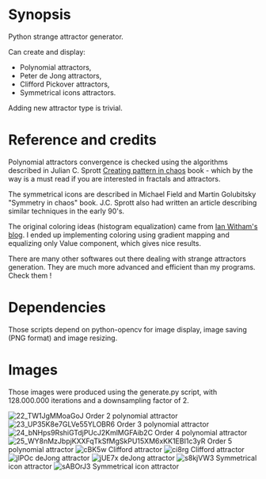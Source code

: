 # Synopsis

Python strange attractor generator.

Can create and display:

- Polynomial attractors,
- Peter de Jong attractors,
- Clifford Pickover attractors,
- Symmetrical icons attractors.

Adding new attractor type is trivial.

# Reference and credits

Polynomial attractors convergence is checked using the algorithms described in Julian C. Sprott [Creating pattern in chaos](http://sprott.physics.wisc.edu/fractals/booktext/sabook.pdf) book - which by the way is a must read if you are interested in fractals and attractors.

The symmetrical icons are described in Michael Field and Martin Golubitsky "Symmetry in chaos" book. J.C. Sprott also had written an article describing similar techniques in the early 90's.

The original coloring ideas (histogram equalization) came from [Ian Witham's blog](http://ianwitham.wordpress.com/category/graphics/strange-attractors-graphics/). I ended up implementing coloring using gradient mapping and equalizing only Value component, which gives nice results.

There are many other softwares out there dealing with strange attractors generation. They are much more advanced and efficient than my programs. Check them !

# Dependencies

Those scripts depend on python-opencv for image display, image saving (PNG format) and image resizing.

# Images

Those images were produced using the generate.py script, with 128.000.000 iterations and a downsampling factor of 2.

![22_TW1JgMMoaGoJ](https://sebhz.github.io/img/attractors/22_TW1JgMMoaGoJ.png)
Order 2 polynomial attractor
![23_UP35K8e7GLVe55YLOBR6](https://sebhz.github.io/img/attractors/23_UP35K8e7GLVe55YLOBR6.png)
Order 3 polynomial attractor
![24_bNHps9RshiGTdjPUcJ2KmlMGFAib2C](https://sebhz.github.io/img/attractors/24_bNHps9RshiGTdjPUcJ2KmlMGFAib2C)
Order 4 polynomial attractor
![25_WY8nMzJbpjKXXFqTkSfMgSkPU15XM6xKK1EBI1c3yR](https://sebhz.github.io/img/attractors/25_WY8nMzJbpjKXXFqTkSfMgSkPU15XM6xKK1EBI1c3yR.png)
Order 5 polynomial attractor
![cBK5w](https://sebhz.github.io/img/attractors/cBK5w.png)
Clifford attractor
![ci8rg](https://sebhz.github.io/img/attractors/ci8rg.png)
Clifford attractor
![jlPOc](https://sebhz.github.io/img/attractors/jlPOc.png)
deJong attractor
![jUE7x](https://sebhz.github.io/img/attractors/jUE7x.png)
deJong attractor
![s8kjVW3](https://sebhz.github.io/img/attractors/s8kjVW3.png)
Symmetrical icon attractor
![sABOrJ3](https://sebhz.github.io/img/attractors/sABOrJ3.png)
Symmetrical icon attractor

